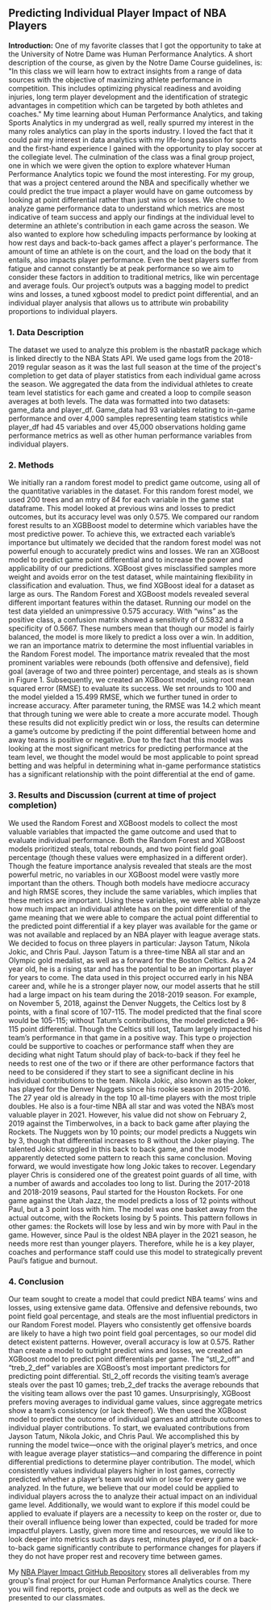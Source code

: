 ## Predicting Individual Player Impact of NBA Players

**Introduction:** One of my favorite classes that I got the opportunity to take at the University of Notre Dame was Human Performance Analytics. A short description of the course, as given by the Notre Dame Course guidelines, is: "In this class we will learn how to extract insights from a range of data sources with the objective of maximizing athlete performance in competition. This includes optimizing physical readiness and avoiding injuries, long term player development and the identification of strategic advantages in competition which can be targeted by both athletes and coaches." My time learning about Human Performance Analytics, and taking Sports Analytics in my undergrad as well, really spurred my interest in the many roles analytics can play in the sports industry. I loved the fact that it could pair my interest in data analytics with my life-long passion for sports and the first-hand experience I gained with the opportunity to play soccer at the collegiate level. 
The culmination of the class was a final group project, one in which we were given the option to explore whatever Human Performance Analytics topic we found the most interesting. For my group, that was a project centered around the NBA and specifically whether we could predict the true impact a player would have on game outcomess by looking at point differential rather than just wins or losses. We chose to analyze game performance data to understand which metrics are most indicative of team success and apply our findings at the individual level to determine an athlete's contribution in each game across the season. We also wanted to explore how scheduling impacts performance by looking at how rest days and back-to-back games affect a player's performance. The amount of time an athlete is on the court, and the load on the body that it entails, also impacts player performance. Even the best players suffer from fatigue and cannot constantly be at peak performance so we aim to consider these factors in addition to traditional metrics, like win percentage and average fouls. Our project’s outputs was a bagging model to predict wins and losses, a tuned xgboost model to predict point differential, and an individual player analysis that allows us to attribute win probability proportions to individual players.

### 1. Data Description

The dataset we used to analyze this problem is the nbastatR package which is linked directly to the NBA Stats API. We used game logs from the 2018-2019 regular season as it was the last full season at the time of the project's completion to get data of player statistics from each individual game across the season. We aggregated the data from the individual athletes to create team level statistics for each game and created a loop to compile season averages at both levels. The data was formatted into two datasets: game_data and player_df. Game_data had 93 variables relating to in-game performance and over 4,000 samples representing team statistics while player_df had 45 variables and over 45,000 observations holding game performance metrics as well as other human performance variables from individual players.

### 2. Methods

We initially ran a random forest model to predict game outcome, using all of the quantitative variables in the dataset. For this random forest model, we used 200 trees and an mtry of 84 for each variable in the game stat dataframe. This model looked at previous wins and losses to predict outcomes, but its accuracy level was only 0.575. We compared our random forest results to an XGBBoost model to determine which variables have the most predictive power. To achieve this, we extracted each variable’s importance but ultimately we decided that the random forest model was not powerful enough to accurately predict wins and losses. We ran an XGBoost model to predict game point differential and to increase the power and applicability of our predictions. XGBoost gives misclassified samples more weight and avoids error on the test dataset, while maintaining flexibility in classification and evaluation. Thus, we find XGBoost ideal for a dataset as large as ours. The Random Forest and XGBoost models revealed several different important features within the dataset. Running our model on the test data yielded an unimpressive 0.575 accuracy. With “wins” as the positive class, a confusion matrix showed a sensitivity of 0.5832 and a specificity of 0.5667. These numbers mean that though our model is fairly balanced, the model is more likely to predict a loss over a win. In addition, we ran an importance matrix to determine the most influential variables in the Random Forest model. The importance matrix revealed that the most prominent variables were rebounds (both offensive and defensive), field goal (average of two and three pointer) percentage, and steals as is shown in Figure 1. Subsequently, we created an XGBoost model, using root mean squared error (RMSE) to evaluate its success. We set nrounds to 100 and the model yielded a 15.499 RMSE, which we further tuned in order to increase accuracy. After parameter tuning, the RMSE was 14.2 which meant that through tuning we were able to create a more accurate model. Though these results did not explicitly predict win or loss, the results can determine a game’s outcome by predicting if the point differential between home and away teams is positive or negative. Due to the fact that this model was looking at the most significant metrics for predicting performance at the team level, we thought the model would be most applicable to point spread betting and was helpful in determining what in-game performance statistics has a significant relationship with the point differential at the end of game.

### 3. Results and Discussion (current at time of project completion)

We used the Random Forest and XGBoost models to collect the most valuable variables that impacted the game outcome and used that to evaluate individual performance. Both the Random Forest and XGBoost models prioritized steals, total rebounds, and two point field goal percentage (though these values were emphasized in a different order). Though the feature importance analysis revealed that steals are the most powerful metric, no variables in our XGBoost model were vastly more important than the others. Though both models have mediocre accuracy and high RMSE scores, they include the same variables, which implies that these metrics are important. Using these variables, we were able to analyze how much impact an individual athlete has on the point differential of the game meaning that we were able to compare the actual point differential to the predicted point differential if a key player was available for the game or was not available and replaced by an NBA player with league average stats. We decided to focus on three players in particular: Jayson Tatum, Nikola Jokic, and Chris Paul. Jayson Tatum is a three-time NBA all star and an Olympic gold medalist, as well as a forward for the Boston Celtics. As a 24 year old, he is a rising star and has the potential to be an important player for years to come. The data used in this project occurred early in his NBA career and, while he is a stronger player now, our model asserts that he still had a large impact on his team during the 2018-2019 season. For example, on November 5, 2018, against the Denver Nuggets, the Celtics lost by 8 points, with a final score of 107-115. The model predicted that the final score would be 105-115; without Tatum’s contributions, the model predicted a 96-115 point differential. Though the Celtics still lost, Tatum largely impacted his team’s performance in that game in a positive way. This type o projection could be supportive to coaches or performance staff when they are deciding what night Tatum should play of back-to-back if they feel he needs to rest one of the two or if there are other performance factors that need to be considered if they start to see a significant decline in his individual contributions to the team. Nikola Jokic, also known as the Joker, has played for the Denver Nuggets since his rookie season in 2015-2016. The 27 year old is already in the top 10 all-time players with the most triple doubles. He also is a four-time NBA all star and was voted the NBA’s most valuable player in 2021. However, his value did not show on February 2, 2019 against the Timberwolves, in a back to back game after playing the Rockets. The Nuggets won by 10 points; our model predicts a Nuggets win by 3, though that differential increases to 8 without the Joker playing. The talented Jokic struggled in this back to back game, and the model apparently detected some pattern to reach this same conclusion. Moving forward, we would investigate how long Jokic takes to recover. Legendary player Chris is considered one of the greatest point guards of all time, with a number of awards and accolades too long to list. During the 2017-2018 and 2018-2019 seasons, Paul started for the Houston Rockets. For one game against the Utah Jazz, the model predicts a loss of 12 points without Paul, but a 3 point loss with him. The model was one basket away from the actual outcome, with the Rockets losing by 5 points. This pattern follows in other games: the Rockets will lose by less and win by more with Paul in the game. However, since Paul is the oldest NBA player in the 2021 season, he needs more rest than younger players. Therefore, while he is a key player, coaches and performance staff could use this model to strategically prevent Paul’s fatigue and burnout.

### 4. Conclusion

Our team sought to create a model that could predict NBA teams’ wins and losses, using extensive game data. Offensive and defensive rebounds, two point field goal percentage, and steals are the most influential predictors in our Random Forest model. Players who consistently get offensive boards are likely to have a high two point field goal percentages, so our model did detect existent patterns. However, overall accuracy is low at 0.575. Rather than create a model to outright predict wins and losses, we created an XGBoost model to predict point differentials per game. The “stl_2_off” and “treb_2_def” variables are XGBoost’s most important predictors for predicting point differential. Stl_2_off records the visiting team’s average steals over the past 10 games; treb_2_def tracks the average rebounds that the visiting team allows over the past 10 games. Unsurprisingly, XGBoost prefers moving averages to individual game values, since aggregate metrics show a team’s consistency (or lack thereof). We then used the XGBoost model to predict the outcome of individual games and attribute outcomes to individual player contributions. To start, we evaluated contributions from Jayson Tatum, Nikola Jokic, and Chris Paul. We accomplished this by running the model twice—once with the original player’s metrics, and once with league average player statistics—and comparing the difference in point differential predictions to determine player contribution. The model, which consistently values individual players higher in lost games, correctly predicted whether a player’s team would win or lose for every game we analyzed. In the future, we believe that our model could be applied to individual players across the to analyze their actual impact on an individual game level. Additionally, we would want to explore if this model could be applied to evaluate if players are a necessity to keep on the roster or, due to their overall influence being lower than expected, could be traded for more impactful players. Lastly, given more time and resources, we would like to look deeper into metrics such as days rest, minutes played, or if on a back-to-back game significantly contribute to performance changes for players if they do not have proper rest and recovery time between games.

My [NBA Player Impact GitHub Repository](https://github.com/jadegosar/NBA_Player_Impact) stores all deliverables from my group's final project for our Human Performance Analytics course. There you will find reports, project code and outputs as well as the deck we presented to our classmates.
